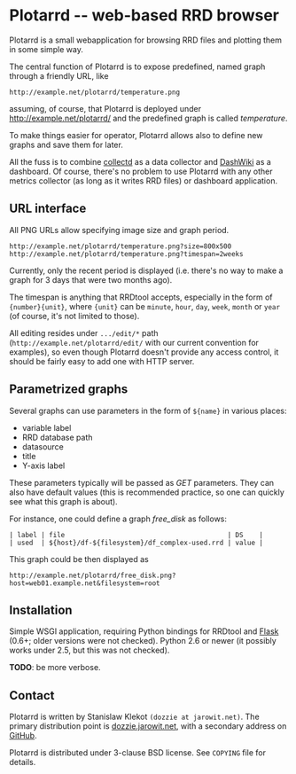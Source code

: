 Plotarrd -- web-based RRD browser
=================================

Plotarrd is a small webapplication for browsing RRD files and plotting them in
some simple way.

The central function of Plotarrd is to expose predefined, named graph through
a friendly URL, like

    http://example.net/plotarrd/temperature.png

assuming, of course, that Plotarrd is deployed under
<http://example.net/plotarrd/> and the predefined graph is called
*temperature*.

To make things easier for operator, Plotarrd allows also to define new graphs
and save them for later.

All the fuss is to combine [collectd](http://collectd.org) as a data collector
and [DashWiki](http://dashwiki.jarowit.net/) as a dashboard. Of course,
there's no problem to use Plotarrd with any other metrics collector (as long
as it writes RRD files) or dashboard application.


URL interface
-------------

All PNG URLs allow specifying image size and graph period.

    http://example.net/plotarrd/temperature.png?size=800x500
    http://example.net/plotarrd/temperature.png?timespan=2weeks

Currently, only the recent period is displayed (i.e. there's no way to make
a graph for 3 days that were two months ago).

The timespan is anything that RRDtool accepts, especially in the form of
`{number}{unit}`, where `{unit}` can be `minute`, `hour`, `day`, `week`,
`month` or `year` (of course, it's not limited to those).

All editing resides under `.../edit/*` path
(`http://example.net/plotarrd/edit/` with our current convention for
examples), so even though Plotarrd doesn't provide any access control, it
should be fairly easy to add one with HTTP server.


Parametrized graphs
-------------------

Several graphs can use parameters in the form of `${name}` in various places:

  * variable label
  * RRD database path
  * datasource
  * title
  * Y-axis label

These parameters typically will be passed as *GET* parameters. They can also
have default values (this is recommended practice, so one can quickly see what
this graph is about).

For instance, one could define a graph *free_disk* as follows:

    | label | file                                         | DS    |
    | used  | ${host}/df-${filesystem}/df_complex-used.rrd | value |

This graph could be then displayed as

    http://example.net/plotarrd/free_disk.png?host=web01.example.net&filesystem=root

Installation
------------

Simple WSGI application, requiring Python bindings for RRDtool and
[Flask](http://flask.pocoo.org/) (0.6+; older versions were not checked).
Python 2.6 or newer (it possibly works under 2.5, but this was not checked).

**TODO**: be more verbose.


Contact
-------

Plotarrd is written by Stanislaw Klekot `(dozzie at jarowit.net)`.
The primary distribution point is
[dozzie.jarowit.net](http://dozzie.jarowit.net/), with
a secondary address on [GitHub](https://github.com/dozzie/plotarrd).

Plotarrd is distributed under 3-clause BSD license. See `COPYING` file for
details.

